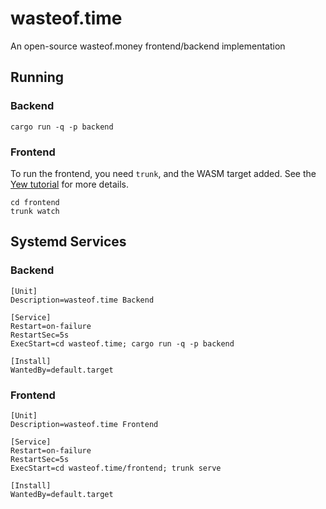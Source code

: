 # wasteof.time
An open-source wasteof.money frontend/backend implementation

## Running
### Backend
```console
cargo run -q -p backend
```
### Frontend
To run the frontend, you need `trunk`, and the WASM target added. See the [Yew tutorial](https://yew.rs/docs/tutorial) for more details.
```console
cd frontend
trunk watch
```

## Systemd Services
### Backend
```
[Unit]
Description=wasteof.time Backend

[Service]
Restart=on-failure
RestartSec=5s
ExecStart=cd wasteof.time; cargo run -q -p backend

[Install]
WantedBy=default.target
```
### Frontend
```
[Unit]
Description=wasteof.time Frontend

[Service]
Restart=on-failure
RestartSec=5s
ExecStart=cd wasteof.time/frontend; trunk serve

[Install]
WantedBy=default.target
```
